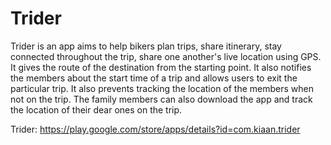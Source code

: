 # Trider
Trider is an app aims to help bikers plan trips, share itinerary, stay connected throughout the trip, share one another's live location using GPS. It gives the route of the destination from the starting point. It also notifies the members about the start time of a trip and allows users to exit the particular trip. It also prevents tracking the location of the members when not on the trip. The family members can also download the app and track the location of their dear ones on the trip.

Trider: https://play.google.com/store/apps/details?id=com.kiaan.trider
